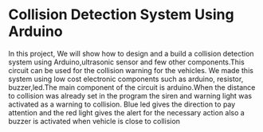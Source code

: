 # Collision Detection System Using Arduino

In this project, We will show how to design and a build a collision detection system using Arduino,ultrasonic sensor and few other components.This circuit can be used for the collision warning for the vehicles.
We made this system using low cost electronic components such as arduino, resistor, buzzer,led.The main component of the circuit is arduino.When the distance to collision was already set in the program the siren and warning light was activated as a warning to collision. Blue led gives the direction to pay attention and the red light gives the alert for the necessary action also a buzzer is activated when vehicle is close to collision 
